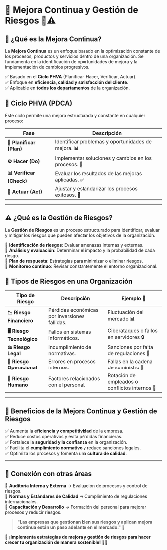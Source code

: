 # 📌 Mejora Continua y Gestión de Riesgos 🔄⚠️  

## 📖 ¿Qué es la Mejora Continua?  
La **Mejora Continua** es un enfoque basado en la optimización constante de los procesos, productos y servicios dentro de una organización. Se fundamenta en la identificación de oportunidades de mejora y la implementación de cambios progresivos.  

✅ Basado en el **Ciclo PHVA** (Planificar, Hacer, Verificar, Actuar).  
✅ Enfoque en **eficiencia, calidad y satisfacción del cliente**.  
✅ Aplicable en **todos los departamentos** de la organización.  

## 🔄 Ciclo PHVA (PDCA)  
Este ciclo permite una mejora estructurada y constante en cualquier proceso:  

| Fase | Descripción |
|------|------------|
| **📌 Planificar (Plan)** | Identificar problemas y oportunidades de mejora. 📊 |
| **⚙️ Hacer (Do)** | Implementar soluciones y cambios en los procesos. 🔄 |
| **📊 Verificar (Check)** | Evaluar los resultados de las mejoras aplicadas. ✅ |
| **🚀 Actuar (Act)** | Ajustar y estandarizar los procesos exitosos. 📌 |

---

## ⚠️ ¿Qué es la Gestión de Riesgos?  
La **Gestión de Riesgos** es un proceso estructurado para identificar, evaluar y mitigar los riesgos que pueden afectar los objetivos de la organización.  

🔹 **Identificación de riesgos**: Evaluar amenazas internas y externas.  
🔹 **Análisis y evaluación**: Determinar el impacto y la probabilidad de cada riesgo.  
🔹 **Plan de respuesta**: Estrategias para minimizar o eliminar riesgos.  
🔹 **Monitoreo continuo**: Revisar constantemente el entorno organizacional.  

## 🚦 Tipos de Riesgos en una Organización  

| Tipo de Riesgo | Descripción | Ejemplo 📌 |
|---------------|------------|------------|
| **📉 Riesgo Financiero** | Pérdidas económicas por inversiones fallidas. | Fluctuación del mercado 📊 |
| **🖥 Riesgo Tecnológico** | Fallos en sistemas informáticos. | Ciberataques o fallos en servidores 🔒 |
| **⚖️ Riesgo Legal** | Incumplimiento de normativas. | Sanciones por falta de regulaciones 📜 |
| **🤝 Riesgo Operacional** | Errores en procesos internos. | Fallas en la cadena de suministro 🔄 |
| **👥 Riesgo Humano** | Factores relacionados con el personal. | Rotación de empleados o conflictos internos 👥 |

---

## 🎯 Beneficios de la Mejora Continua y Gestión de Riesgos  

✅ Aumenta la **eficiencia y competitividad** de la empresa.  
✅ Reduce costos operativos y evita pérdidas financieras.  
✅ Fortalece la **seguridad y la confianza** en la organización.  
✅ Facilita el **cumplimiento normativo** y reduce sanciones legales.  
✅ Optimiza los procesos y fomenta una **cultura de calidad**.  

---

## 🔗 Conexión con otras áreas  
🔹 **Auditoría Interna y Externa** → Evaluación de procesos y control de riesgos.  
🔹 **Normas y Estándares de Calidad** → Cumplimiento de regulaciones internacionales.  
🔹 **Capacitación y Desarrollo** → Formación del personal para mejorar procesos y reducir riesgos.  

> **"Las empresas que gestionan bien sus riesgos y aplican mejora continua están un paso adelante en el mercado."** 🚀  

📢 **¡Implementa estrategias de mejora y gestión de riesgos para hacer crecer tu organización de manera sostenible!** 🔄✨  
